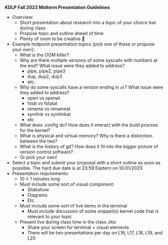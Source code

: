 **KDLP Fall 2023 Midterm Presentation Guidelines**

* Overview:
    * Short presentation about research into a topic of your choice live during class
    * Propose topic and outline ahead of time
    * Plenty of room to be creative 🙂
* Example midpoint presentation topics (pick one of these or propose your own):
    * What is the OOM killer?
    * Why are there multiple versions of some syscalls with numbers at the end? What issue were they added to address?
        * pipe, pipe2, pipe3
        * dup, dup2, dup3
        * etc.
    * Why do some syscalls have a version ending in `at`? What issue were they added to address?
        * open vs openat
        * fstat vs fstatat
        * rename vs renameat
        * symlink vs symlinkat
        * etc
    * What does .config do? How does it interact with the build process for the kernel?
    * What is physical and virtual memory? Why is there a distinction between the two?
    * What is the history of git? How does it fit into the bigger picture of version control software?
    * Or pick your own!
* Select a topic and submit your proposal with a short outline as soon as possible. The hard due date is at 23:59 Eastern on 10/31/2023
* Presentation requirements:
    * 10 ± 1 minutes long
    * Must include some sort of visual component:
        * Slideshow
        * Diagrams
        * Etc.
    * Must include some sort of live demo in the terminal
        * Must include discussion of some snippet(s) kernel code that is relevant to your topic
    * Present live during class time in the class Jitsi
        * Share your screen for terminal + visual elements
        * There will be two presentations per day on L16, L17, L18, L19, and L20
